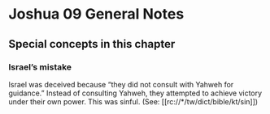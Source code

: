 # Joshua 09 General Notes
## Special concepts in this chapter

### Israel’s mistake

Israel was deceived because “they did not consult with Yahweh for guidance.” Instead of consulting Yahweh, they attempted to achieve victory under their own power. This was sinful. (See: [[rc://*/tw/dict/bible/kt/sin]])